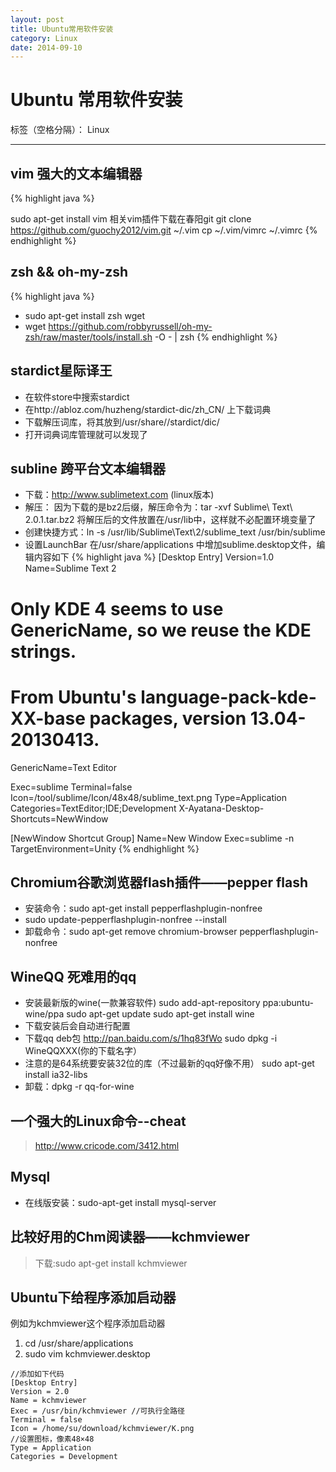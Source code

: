 ```yaml
---
layout: post
title: Ubuntu常用软件安装
category: Linux
date: 2014-09-10
---
```



# Ubuntu 常用软件安装

标签（空格分隔）： Linux

---
## vim 强大的文本编辑器
{% highlight java %}
> 
sudo apt-get install vim
相关vim插件下载在春阳git
git clone https://github.com/guochy2012/vim.git ~/.vim
cp ~/.vim/vimrc ~/.vimrc
{% endhighlight %}

## zsh && oh-my-zsh

{% highlight java %}
>
- sudo apt-get install zsh wget
- wget https://github.com/robbyrussell/oh-my-zsh/raw/master/tools/install.sh -O - | zsh 
{% endhighlight %}

## stardict星际译王

> 
-  在软件store中搜索stardict
-  在http://abloz.com/huzheng/stardict-dic/zh_CN/ 上下载词典
-  下载解压词库，将其放到/usr/share//stardict/dic/
-  打开词典词库管理就可以发现了

## subline 跨平台文本编辑器

>  
- 下载：http://www.sublimetext.com (linux版本)
- 解压： 因为下载的是bz2后缀，解压命令为：tar -xvf Sublime\ Text\ 2.0.1.tar.bz2 将解压后的文件放置在/usr/lib中，这样就不必配置环境变量了
- 创建快捷方式：ln -s /usr/lib/Sublime\Text\2/sublime_text /usr/bin/sublime
- 设置LaunchBar
在/usr/share/applications 中增加sublime.desktop文件，编辑内容如下
{% highlight java %}
[Desktop Entry]
Version=1.0
Name=Sublime Text 2
# Only KDE 4 seems to use GenericName, so we reuse the KDE strings.
# From Ubuntu's language-pack-kde-XX-base packages, version 13.04-20130413.
GenericName=Text Editor

Exec=sublime
Terminal=false
Icon=/tool/sublime/Icon/48x48/sublime_text.png
Type=Application
Categories=TextEditor;IDE;Development
X-Ayatana-Desktop-Shortcuts=NewWindow

[NewWindow Shortcut Group]
Name=New Window
Exec=sublime -n
TargetEnvironment=Unity
{% endhighlight %}


## Chromium谷歌浏览器flash插件——pepper flash

> 
 - 安装命令：sudo apt-get install pepperflashplugin-nonfree
 - sudo update-pepperflashplugin-nonfree --install
 - 卸载命令：sudo apt-get remove chromium-browser pepperflashplugin-nonfree

## WineQQ 死难用的qq

> 
- 安装最新版的wine(一款兼容软件)
sudo add-apt-repository ppa:ubuntu-wine/ppa
sudo apt-get update
sudo apt-get install wine
- 下载安装后会自动进行配置
- 下载qq deb包
http://pan.baidu.com/s/1hq83fWo
sudo dpkg -i WineQQXXX(你的下载名字）
- 注意的是64系统要安装32位的库（不过最新的qq好像不用）
sudo apt-get install ia32-libs
- 卸载：dpkg -r qq-for-wine


## 一个强大的Linux命令--**cheat**

> http://www.cricode.com/3412.html

## Mysql

> 
- 在线版安装：sudo-apt-get install mysql-server


## 比较好用的Chm阅读器——**kchmviewer**

> 下载:sudo apt-get install kchmviewer

## Ubuntu下给程序添加启动器

> 
例如为kchmviewer这个程序添加启动器
1. cd /usr/share/applications
2. sudo vim kchmviewer.desktop
```
//添加如下代码
[Desktop Entry]
Version = 2.0
Name = kchmviewer
Exec = /usr/bin/kchmviewer //可执行全路径
Terminal = false
Icon = /home/su/download/kchmviewer/K.png
//设置图标，像素48×48
Type = Application
Categories = Development
```
